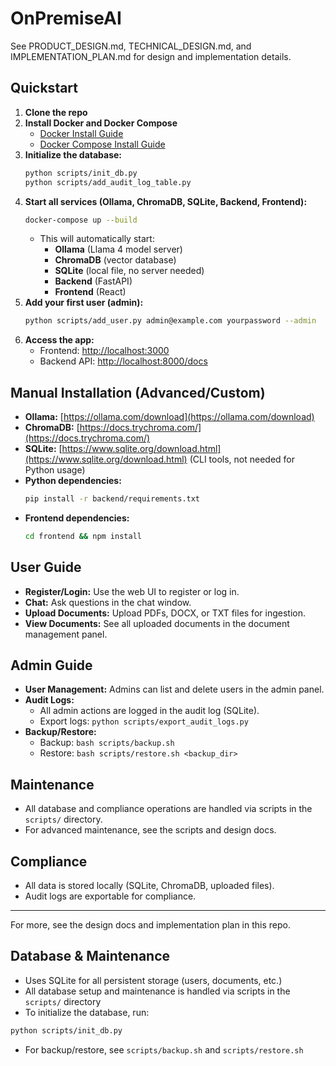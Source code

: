 # OnPremiseAI

See PRODUCT_DESIGN.md, TECHNICAL_DESIGN.md, and IMPLEMENTATION_PLAN.md for design and implementation details.

## Quickstart

1. **Clone the repo**
2. **Install Docker and Docker Compose**
   - [Docker Install Guide](https://docs.docker.com/get-docker/)
   - [Docker Compose Install Guide](https://docs.docker.com/compose/install/)
3. **Initialize the database:**
   ```bash
   python scripts/init_db.py
   python scripts/add_audit_log_table.py
   ```
4. **Start all services (Ollama, ChromaDB, SQLite, Backend, Frontend):**
   ```bash
   docker-compose up --build
   ```
   - This will automatically start:
     - **Ollama** (Llama 4 model server)
     - **ChromaDB** (vector database)
     - **SQLite** (local file, no server needed)
     - **Backend** (FastAPI)
     - **Frontend** (React)
5. **Add your first user (admin):**
   ```bash
   python scripts/add_user.py admin@example.com yourpassword --admin
   ```
6. **Access the app:**
   - Frontend: [http://localhost:3000](http://localhost:3000)
   - Backend API: [http://localhost:8000/docs](http://localhost:8000/docs)

## Manual Installation (Advanced/Custom)
- **Ollama:** [https://ollama.com/download](https://ollama.com/download)
- **ChromaDB:** [https://docs.trychroma.com/](https://docs.trychroma.com/)
- **SQLite:** [https://www.sqlite.org/download.html](https://www.sqlite.org/download.html) (CLI tools, not needed for Python usage)
- **Python dependencies:**
  ```bash
  pip install -r backend/requirements.txt
  ```
- **Frontend dependencies:**
  ```bash
  cd frontend && npm install
  ```

## User Guide
- **Register/Login:** Use the web UI to register or log in.
- **Chat:** Ask questions in the chat window.
- **Upload Documents:** Upload PDFs, DOCX, or TXT files for ingestion.
- **View Documents:** See all uploaded documents in the document management panel.

## Admin Guide
- **User Management:** Admins can list and delete users in the admin panel.
- **Audit Logs:**
  - All admin actions are logged in the audit log (SQLite).
  - Export logs: `python scripts/export_audit_logs.py`
- **Backup/Restore:**
  - Backup: `bash scripts/backup.sh`
  - Restore: `bash scripts/restore.sh <backup_dir>`

## Maintenance
- All database and compliance operations are handled via scripts in the `scripts/` directory.
- For advanced maintenance, see the scripts and design docs.

## Compliance
- All data is stored locally (SQLite, ChromaDB, uploaded files).
- Audit logs are exportable for compliance.

---

For more, see the design docs and implementation plan in this repo.

## Database & Maintenance

- Uses SQLite for all persistent storage (users, documents, etc.)
- All database setup and maintenance is handled via scripts in the `scripts/` directory
- To initialize the database, run:

```bash
python scripts/init_db.py
```

- For backup/restore, see `scripts/backup.sh` and `scripts/restore.sh` 